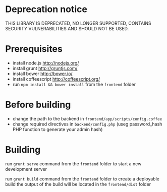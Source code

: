 # Deprecation notice
THIS LIBRARY IS DEPRECATED, NO LONGER SUPPORTED, CONTAINS SECURITY VULNERABILITIES AND SHOULD NOT BE USED.

# Prerequisites

* install node.js http://nodejs.org/
* install grunt http://gruntjs.com/
* install bower http://bower.io/
* install coffeescript http://coffeescript.org/
* run `npm install && bower install` from the `frontend` folder

# Before building

* change the path to the backend in `frontend/app/scripts/config.coffee`
* change required directives in `backend/config.php` (useg password_hash PHP function to generate your admin hash)

# Building

run `grunt serve` command from the `frontend` folder to start a new development server

run `grunt build` command from the `frontend` folder to create a deployable build
the output of the build will be located in the `frontend/dist` folder
